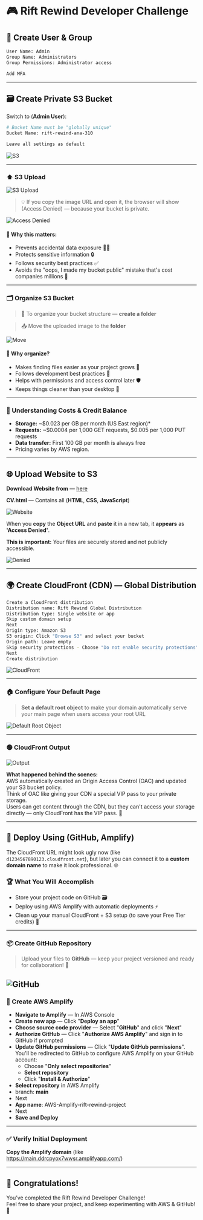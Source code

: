 # 🎮 Rift Rewind Developer Challenge

## 👤 Create User & Group
```bash
User Name: Admin
Group Name: Administrators
Group Permissions: Administrator access

Add MFA
```

---

## 🗃️ Create Private S3 Bucket

Switch to (**Admin User**):

```bash
# Bucket Name must be "globally unique"
Bucket Name: rift-rewind-ana-310

Leave all settings as default
```
![S3](./assets/s3.png)

---

### ⬆️ S3 Upload

![S3 Upload](./assets/s3-upload.png)

> 💡 If you copy the image URL and open it, the browser will show (Access Denied) — because your bucket is private.

![Access Denied](./assets/Access-Denied.png)

#### 🚫 Why this matters:
- Prevents accidental data exposure 🕵️‍♂️
- Protects sensitive information 🔒
- Follows security best practices ✅
- Avoids the "oops, I made my bucket public" mistake that's cost companies millions 💸

---

### 🗂️ Organize S3 Bucket

> 📂 To organize your bucket structure — **create a folder**

> 📤 Move the uploaded image to the **folder**

![Move](./assets/Move.png)

#### 📁 Why organize?
- Makes finding files easier as your project grows 🧭
- Follows development best practices 🚦
- Helps with permissions and access control later 🛡️
- Keeps things cleaner than your desktop 🧹

---

### 💸 Understanding Costs & Credit Balance

- **Storage:** ~$0.023 per GB per month (US East region)\*
- **Requests:** ~$0.0004 per 1,000 GET requests, $0.005 per 1,000 PUT requests
- **Data transfer:** First 100 GB per month is always free
- Pricing varies by AWS region.

---

## 🌐 Upload Website to S3

**Download Website from** — [here](https://drive.google.com/file/d/19sCNufDD8XUl-UhKkXzNwj4XH7bwsU4t/view?usp=sharing)

**CV.html** — Contains all (**HTML**, **CSS**, **JavaScript**)

![Website](./assets/Website-Upload.png)

When you **copy** the **Object URL** and **paste** it in a new tab, it **appears** as **'Access Denied'**.

**This is important:** Your files are securely stored and not publicly accessible.

![Denied](./assets/HTML-Access-Denied.png)

---

## 🌍 Create CloudFront (CDN) — Global Distribution

```bash
Create a CloudFront distribution
Distribution name: Rift Rewind Global Distribution
Distribution type: Single website or app
Skip custom domain setup 
Next
Origin type: Amazon S3
S3 origin: Click "Browse S3" and select your bucket 
Origin path: Leave empty
Skip security protections - Choose "Do not enable security protections" 
Next
Create distribution
```

![CloudFront](./assets/CloudFront.png)

---

### 🏠 Configure Your Default Page

> **Set a default root object** to make your domain automatically serve your main page when users access your root URL

![Default Root Object](./assets/Default-Root-Object.png)

---

### 🟢 CloudFront Output

![Output](./assets/CloudFront-Output.png)

**What happened behind the scenes:**  
AWS automatically created an Origin Access Control (OAC) and updated your S3 bucket policy.  
Think of OAC like giving your CDN a special VIP pass to your private storage.  
Users can get content through the CDN, but they can't access your storage directly — only CloudFront has the VIP pass. 🛂

---

## 🚀 Deploy Using (GitHub, Amplify)

The CloudFront URL might look ugly now (like `d1234567890123.cloudfront.net`), but later you can connect it to a **custom domain name** to make it look professional. 🌐

### 🏆 What You Will Accomplish

- Store your project code on GitHub 🗃️
- Deploy using AWS Amplify with automatic deployments ⚡
- Clean up your manual CloudFront + S3 setup (to save your Free Tier credits) 🧹

---

### 📦 Create GitHub Repository

> Upload your files to **GitHub** — keep your project versioned and ready for collaboration! 🤝

![GitHub](./assets/GitHub.png)
---

### 🚧 Create AWS Amplify

- **Navigate to Amplify** — In AWS Console
- **Create new app** — Click "**Deploy an app**"
- **Choose source code provider** — Select "**GitHub**" and click "**Next**"
- **Authorize GitHub** — Click "**Authorize AWS Amplify**" and sign in to GitHub if prompted
- **Update GitHub permissions** — Click "**Update GitHub permissions**". You'll be redirected to GitHub to configure AWS Amplify on your GitHub account:
  - Choose "**Only select repositories**"
  - **Select repository**
  - Click "**Install & Authorize**"
- **Select repository** in AWS Amplify
- branch: **main**
- Next
- **App name**: AWS-Amplify-rift-rewind-project
- Next
- **Save and Deploy**

---

### ✅ Verify Initial Deployment

**Copy the Amplify domain** (like https://main.ddrcpyox7wwsr.amplifyapp.com/)

<!-- ![Test Amplify](./assets/amplify-test.png) -->

---

## 🎉 Congratulations!

You’ve completed the Rift Rewind Developer Challenge!  
Feel free to share your project, and keep experimenting with AWS & GitHub! 🚀